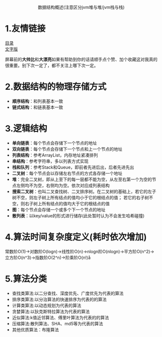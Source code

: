 <center>数据结构概述(注意区分jvm堆与堆/jvm栈与栈)</center>

# 1.友情链接
[目录](https://github.com/edanlx/SealBook/blob/master/catalog.md)  
[文字版](https://github.com/edanlx/SealBook/blob/master/arithmetic/structure.md)

屏幕前的**大帅比**和**大漂亮**如果有帮助到你的话请顺手点个赞、加个收藏这对我真的很重要。别下次一定了，都不关注上哪下次一定。

# 2.数据结构的物理存储方式
* **顺序结构**：和列表基本一致
* **链式结构**：和链表基本一致

# 3.逻辑结构
* **单向链表**：每个节点会存储下一个节点的地址
* **双向链表**：每个节点会存储下一个节点和上一个节点的地址
* **列表结构**：参考ArrayList，内存地址紧凑排列
* **串结构**：参考字符串，多以列表方式实现
* **栈和队列**：参考Stack和Queue，即前者先进后出，后者先进先出
* **二叉树**：每个节点会以存储左右节点的方式各存储一个地址
* **堆**：完全二叉树，即从上至下的每一层都不能为空，从左至右第一个为空的节点左侧均不为空，右侧均为空。依次对应成列表结构
* **搜索二叉树**：也叫二叉查找树、二叉排序树。在二叉树的基础上，若它的左子树不空，则左子树上所有结点的值均小于它的根结点的值； 若它的右子树不空，则右子树上所有结点的值均大于它的根结点的值
* **图**：每个节点会存储一个或多个下一个节点的地址
* **散列表**：以key/value的形式进行储存(此处暂时认为不会发生哈希碰撞)

# 4.算法时间复杂度定义(耗时依次增加)
常数阶O(1)->对数阶O(logn)->线性阶O(n)->nlogn阶O(nlogn)->平方阶O(n^2)->立方阶O(n^3)->指数阶O(2^n)->阶乘阶O(n!)å
# 5.算法分类
* 查找类算法:以二分查找、深度优先、广度优先为代表的算法
* 排序类算法:以分治算法的快速排序为代表的的算法
* 计算类算法:以动态规划为代表的算法
* 贪婪算法:以狄克斯特拉算法为代表的算法
* 近似算法:k值近邻算法、傅里叶算法为代表的的算法
* 压缩算法:散列算法、SHA、md5等为代表的算法
* 其他优质算法：布隆算法